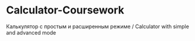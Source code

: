 # Calculator-Coursework
Калькулятор с простым и расширенным режиме / Calculator with simple and advanced mode
